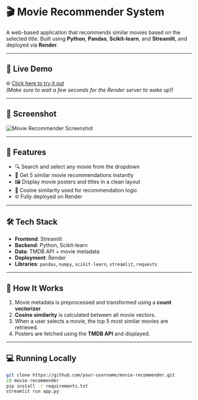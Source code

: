 # 🎬 Movie Recommender System

A web-based application that recommends similar movies based on the selected title. Built using **Python**, **Pandas**, **Scikit-learn**, and **Streamlit**, and deployed via **Render**.

---

## 🚀 Live Demo
🌐 [Click here to try it out](https://movie-recommender-rh.onrender.com)  
*(Make sure to wait a few seconds for the Render server to wake up!)*

---

## 📸 Screenshot

![Movie Recommender Screenshot](![Screenshot_25-6-2025_121150_](https://github.com/user-attachments/assets/ebd41ae5-b6c0-4a1f-9ed0-8fc9b5a4bee9)
)

---

## 📂 Features

- 🔍 Search and select any movie from the dropdown
- 🤖 Get 5 similar movie recommendations instantly
- 🖼️ Display movie posters and titles in a clean layout
- 🧠 Cosine similarity used for recommendation logic
- 🌐 Fully deployed on Render

---

## 🛠️ Tech Stack

- **Frontend**: Streamlit  
- **Backend**: Python, Scikit-learn  
- **Data**: TMDB API + movie metadata  
- **Deployment**: Render  
- **Libraries**: `pandas`, `numpy`, `scikit-learn`, `streamlit`, `requests`

---

## 🧠 How It Works

1. Movie metadata is preprocessed and transformed using a **count vectorizer**.
2. **Cosine similarity** is calculated between all movie vectors.
3. When a user selects a movie, the top 5 most similar movies are retrieved.
4. Posters are fetched using the **TMDB API** and displayed.

---

## 💻 Running Locally

```bash
git clone https://github.com/your-username/movie-recommender.git
cd movie-recommender
pip install -r requirements.txt
streamlit run app.py
